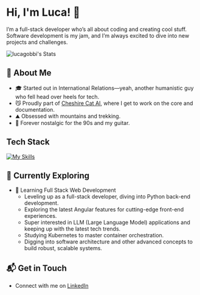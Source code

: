 # Hi, I'm Luca! 👋

I’m a full-stack developer who’s all about coding and creating cool stuff. Software development is my jam, and I’m always excited to dive into new projects and challenges.

![lucagobbi's Stats](https://github-readme-stats.vercel.app/api?username=lucagobbi&theme=vue-dark&show_icons=true&hide_border=true&count_private=true)

## 🚀 About Me

- 🎓 Started out in International Relations—yeah, another humanistic guy who fell head over heels for tech.
- 😼 Proudly part of [Cheshire Cat AI](https://cheshirecat.ai/), where I get to work on the core and documentation.
- ⛰️ Obsessed with mountains and trekking.
- 🎸 Forever nostalgic for the 90s and my guitar.


## Tech Stack
[![My Skills](https://skillicons.dev/icons?i=angular,css,docker,django,fastapi,firebase,git,github,java,js,linux,mongodb,nodejs,npm,postgres,py,rabbitmq,spring,tailwind,ts,vscode&perline=7)](https://skillicons.dev)

## 🌱 Currently Exploring

- 🚀 Learning Full Stack Web Development
  - Leveling up as a full-stack developer, diving into Python back-end development.
  - Exploring the latest Angular features for cutting-edge front-end experiences.
  - Super interested in LLM (Large Language Model) applications and keeping up with the latest tech trends.
  - Studying Kubernetes to master container orchestration.
  - Digging into software architecture and other advanced concepts to build robust, scalable systems.

## 📬 Get in Touch

- Connect with me on [LinkedIn](https://www.linkedin.com/in/lucagobbi/)
